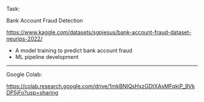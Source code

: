 Task:

Bank Account Fraud Detection

https://www.kaggle.com/datasets/sgpjesus/bank-account-fraud-dataset-neurips-2022/

- A model training to predict bank account fraud
- ML pipeline development

<hr>

Google Colab:

https://colab.research.google.com/drive/1mkBNIQsHxzGDtXAsMFqkiP_9VkDP5jFo?usp=sharing
